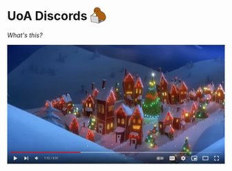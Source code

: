 # UoA Discords <img src="assets/logo192.png" style="height: 2ch; transform: scaleX(-1) translateY(20%);" alt="cartoon kiwi in front of a laptop" />

_What's this?_

[![video - "The Nightmare Before Christmas - What's This (Lyrics)"](assets/thumbnail.png)](https://youtu.be/QLvvkTbHjHI?si=h9u3yt1dwRqNqb2H&t=72)

